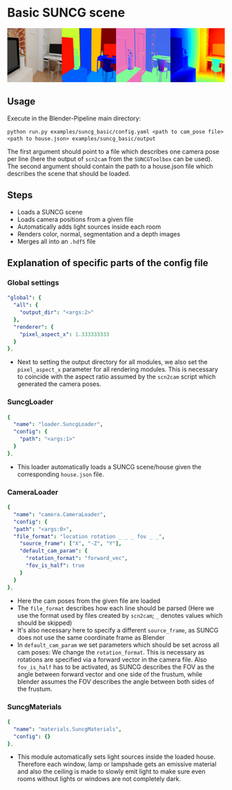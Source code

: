 # Basic SUNCG scene

![](output-summary.png)

## Usage

Execute in the Blender-Pipeline main directory:

```
python run.py examples/suncg_basic/config.yaml <path to cam_pose file> <path to house.json> examples/suncg_basic/output
```

The first argument should point to a file which describes one camera pose per line (here the output of `scn2cam` from the `SUNCGToolbox` can be used).
The second argument should contain the path to a house.json file which describes the scene that should be loaded.

## Steps

* Loads a SUNCG scene
* Loads camera positions from a given file
* Automatically adds light sources inside each room
* Renders color, normal, segmentation and a depth images
* Merges all into an `.hdf5` file

## Explanation of specific parts of the config file

### Global settings

```yaml
"global": {
  "all": {
    "output_dir": "<args:2>"
  },
  "renderer": {
    "pixel_aspect_x": 1.333333333
  }
},
```

* Next to setting the output directory for all modules, we also set the `pixel_aspect_x` parameter for all rendering modules. This is necessary to coincide with the aspect ratio assumed by the `scn2cam` script which generated the camera poses.  

### SuncgLoader
```yaml
{
  "name": "loader.SuncgLoader",
  "config": {
    "path": "<args:1>"
  }
},
```

* This loader automatically loads a SUNCG scene/house given the corresponding `house.json` file. 


### CameraLoader
```yaml
{
  "name": "camera.CameraLoader",
  "config": {
  "path": "<args:0>",
  "file_format": "location rotation _ _ _ fov _ _",
    "source_frame": ["X", "-Z", "Y"],
    "default_cam_param": {
      "rotation_format": "forward_vec",
      "fov_is_half": true
    }
  }
},
```

* Here the cam poses from the given file are loaded
* The `file_format` describes how each line should be parsed (Here we use the format used by files created by `scn2cam`; `_` denotes values which should be skipped)
* It's also necessary here to specify a different `source_frame`, as SUNCG does not use the same coordinate frame as Blender
* In `default_cam_param` we set parameters which should be set across all cam poses: We change the `rotation_format`. This is necessary as rotations are specified via a forward vector in the camera file. Also `fov_is_half` has to be activated, as SUNCG describes the FOV as the angle between forward vector and one side of the frustum, while blender assumes the FOV describes the angle between both sides of the frustum.

### SuncgMaterials

```yaml
{
  "name": "materials.SuncgMaterials",
  "config": {}
},
```

* This module automatically sets light sources inside the loaded house. Therefore each window, lamp or lampshade gets an emissive material and also the ceiling is made to slowly emit light to make sure even rooms without lights or windows are not completely dark. 